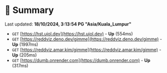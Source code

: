 # 📖 Summary
Last updated: **18/10/2024, 3:13:54 PG "Asia/Kuala_Lumpur"**

- `GET` [https://hst.ujol.dev](https://hst.ujol.dev) - **Up** (554ms)
- `GET` [https://reddviz.deno.dev/gimme](https://reddviz.deno.dev/gimme) - **Up** (1997ms)
- `GET` [https://reddviz.amar.kim/gimme](https://reddviz.amar.kim/gimme) - **Up** (205ms)
- `GET` [https://dumb.onrender.com](https://dumb.onrender.com) - **Up** (317ms)
